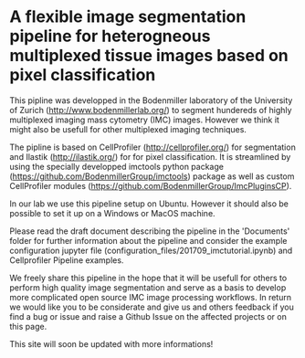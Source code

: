 # A flexible  image segmentation pipeline for heterogneous multiplexed tissue images based on pixel classification

This pipline was developped in the Bodenmiller laboratory of the University of Zurich (http://www.bodenmillerlab.org/) to segment hundereds of highly multiplexed
imaging mass cytometry (IMC) images. However we think it might also be usefull for other multiplexed imaging techniques.

The pipline is based on CellProfiler (http://cellprofiler.org/) for segmentation and Ilastik (http://ilastik.org/) for
for pixel classification. It is streamlined by using the specially developped imctools python package (https://github.com/BodenmillerGroup/imctools) 
package as well as custom CellProfiler modules (https://github.com/BodenmillerGroup/ImcPluginsCP).

In our lab we use this pipeline setup on Ubuntu. However it should also be possible to set it up on a Windows or MacOS machine.

Please read the draft document describing the pipeline in the 'Documents' folder for further information about the pipeline and consider the example configuration jupyter file (configuration_files/201709_imctutorial.ipynb) and Cellprofiler Pipeline examples.

We freely share this pipeline in the hope that it will be usefull for others to perform high quality image segmentation and serve as a basis to develop more complicated
open source IMC image processing workflows. In return we would like you to be considerate and give us and others feedback if you find a bug or issue  and raise a Github Issue on the affected projects or on this page.

This site will soon be updated with more informations!
